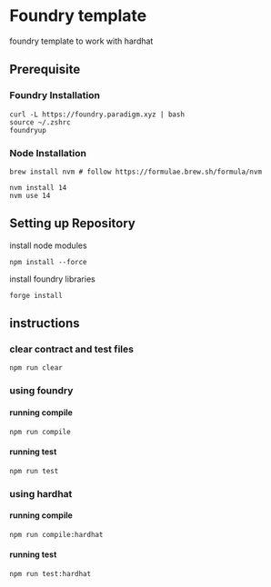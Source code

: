 # Foundry template

foundry template to work with hardhat

## Prerequisite

### Foundry Installation

```shell
curl -L https://foundry.paradigm.xyz | bash
source ~/.zshrc
foundryup
```

### Node Installation

```shell
brew install nvm # follow https://formulae.brew.sh/formula/nvm
```

```shell
nvm install 14
nvm use 14
```

## Setting up Repository

install node modules

```shell
npm install --force
```

install foundry libraries
```shell
forge install
```

## instructions

### clear contract and test files

```shell
npm run clear
```

### using foundry

#### running compile

```shell
npm run compile
```

#### running test

```shell
npm run test
```

### using hardhat

#### running compile

```shell
npm run compile:hardhat
```

#### running test

```shell
npm run test:hardhat
```

